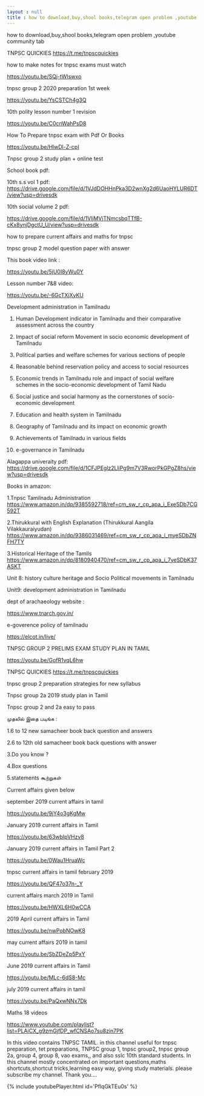 ```yaml
---
layout : null
title : how to download,buy,shool books,telegram open problem ,youtube community tab
---
```


how to download,buy,shool books,telegram open problem ,youtube community tab

TNPSC QUICKIES
https://t.me/tnpscquickies

how to make notes for tnpsc exams must watch

https://youtu.be/SQj-tWIswxo

tnpsc group 2 2020 preparation 1st week

https://youtu.be/YsCSTCh4g3Q

10th polity lesson number 1 revision

https://youtu.be/C0cnWahPsD8

How To Prepare tnpsc exam with Pdf Or Books

https://youtu.be/HlwDl-Z-cpI

Tnpsc group 2 study plan + online test

 School book pdf:

10th s.s vol 1 pdf:
https://drive.google.com/file/d/1VJdDOHHnPka3D2wnXg2d6UaoHYLUR6DT/view?usp=drivesdk

10th social volume 2 pdf:

https://drive.google.com/file/d/1VljMVjTNmcsbqTTfB-cKx8ynjDgctU_U/view?usp=drivesdk

how to prepare current affairs and maths for tnpsc

tnpsc group 2 model question paper with answer

This book video link :

https://youtu.be/5jU0I8yWu0Y

Lesson number 7&8 video:

https://youtu.be/-6GcTXjXyKU

Development administration in Tamilnadu

1. Human Development indicator in Tamilnadu and their comparative assessment across the country

2. Impact of social reform Movement in socio economic development of Tamilnadu

3. Political parties and welfare schemes for various sections of people

4. Reasonable behind reservation policy and access to social resources

5. Economic trends in Tamilnadu role and impact of social welfare schemes in the socio-economic development of Tamil Nadu

6. Social justice and social harmony as the cornerstones of socio-economic development

7. Education and health system in Tamilnadu

8. Geography of Tamilnadu and its impact on economic growth

9. Achievements of Tamilnadu in various fields

10. e-governance in Tamilnadu

Alagappa univeraity pdf:
https://drive.google.com/file/d/1CFJPEglz2LliPg9m7V3RworPkGPgZ8hs/view?usp=drivesdk

Books in amazon:

1.Tnpsc Tamilnadu Administration https://www.amazon.in/dp/9385592718/ref=cm_sw_r_cp_apa_i_ExeSDb7CG592T

2.Thirukkural with English Explanation (Thirukkural Aangila Vilakkauraiyudan) https://www.amazon.in/dp/9386031469/ref=cm_sw_r_cp_apa_i_myeSDbZNFH7TY

3.Historical Heritage of the Tamils https://www.amazon.in/dp/8180940470/ref=cm_sw_r_cp_apa_i_7yeSDbK37ASKT

Unit 8: history culture heritage and Socio Political movements in Tamilnadu

Unit9: development administration in Tamilnadu

dept of arachaeology website :

https://www.tnarch.gov.in/

e-goverence policy of tamilnadu

https://elcot.in/live/


TNPSC GROUP 2 PRELIMS EXAM STUDY PLAN IN TAMIL

https://youtu.be/GofR1vqL6hw

TNPSC QUICKIES
https://t.me/tnpscquickies

tnpsc group 2 preparation strategies for new syllabus

Tnpsc group 2a 2019 study plan in Tamil

Tnpsc group 2 and 2a easy to pass

முதலில் இதை படிங்க :

1.6 to 12 new samacheer book back question and answers

2.6 to 12th old samacheer book back questions with answer

3.Do you know ?

4.Box questions

5.statements கூற்றுகள்

Current affairs given below 

september 2019 current affairs in tamil

https://youtu.be/9jY4o3gKgMw

January 2019 current affairs in Tamil

https://youtu.be/63wbIpVHzv8

January 2019 current affairs in Tamil Part 2

https://youtu.be/0Wau1HruaWc

tnpsc current affairs in tamil february 2019

https://youtu.be/QF47o37n-_Y

current affairs march 2019 in Tamil

https://youtu.be/HWXL6H0wCCA

2019 April current affairs in Tamil

https://youtu.be/nwPobNOwK8

may current affairs 2019 in tamil

https://youtu.be/SbZDeZp5PxY

June 2019 current affairs in Tamil

https://youtu.be/MLc-6dS8-Mc

july 2019 current affairs in tamil

https://youtu.be/PaQxwNNx7Dk

Maths 18 videos

https://www.youtube.com/playlist?list=PLAiCX_g9zmGjfDP_wfCNSAo7su8zin7PK

In this video contains TNPSC TAMIL. in this channel useful for tnpsc preparation, tet preparations, TNPSC group 1, tnpsc group2, tnpsc group 2a, group 4, group 8, vao exams,, and also sslc 10th standard students. In this channel mostly concentrated on important questions,maths shortcuts,shortcut tricks,learning easy way, giving study materials. please subscribe my channel. Thank you....



{% include youtubePlayer.html id='PflqGkTEu0s' %}
